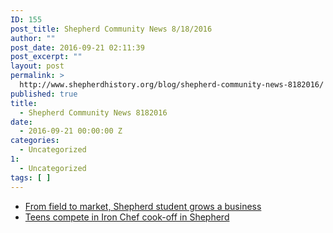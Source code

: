 ```yaml
---
ID: 155
post_title: Shepherd Community News 8/18/2016
author: ""
post_date: 2016-09-21 02:11:39
post_excerpt: ""
layout: post
permalink: >
  http://www.shepherdhistory.org/blog/shepherd-community-news-8182016/
published: true
title:
  - Shepherd Community News 8182016
date:
  - 2016-09-21 00:00:00 Z
categories:
  - Uncategorized
1:
  - Uncategorized
tags: [ ]
---
```

<ul class="c1 lst-kix_list_2-0 start"><li class="c3"><a class="c4" href="https://www.google.com/url?q=http://www.themorningsun.com/general-news/20160818/from-field-to-market-shepherd-student-grows-a-business&amp;sa=D&amp;ust=1471647706253000&amp;usg=AFQjCNEmJlZ265sB7S3TJzDxjbsBpmLDIw">From field to market, Shepherd student grows a business</a></li><li class="c3"><a class="c4" href="https://www.google.com/url?q=http://www.themorningsun.com/general-news/20160817/teens-compete-in-iron-chef-cook-off-in-shepherd&amp;sa=D&amp;ust=1471647706254000&amp;usg=AFQjCNEev76hR8UtCRmGMtnuUgXI41Wxhw">Teens compete in Iron Chef cook-off in Shepherd</a></li></ul>